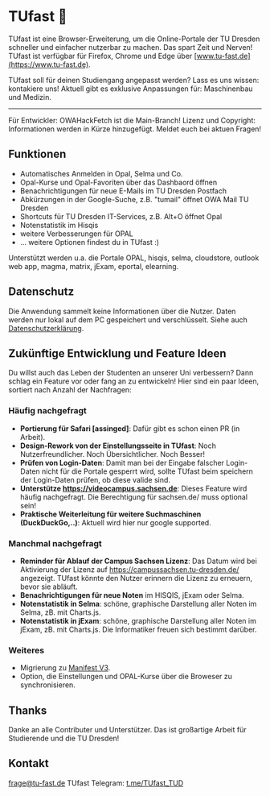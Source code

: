 # TUfast 🚀
TUfast ist eine Browser-Erweiterung, um die Online-Portale der TU Dresden schneller und einfacher nutzerbar zu machen. Das spart Zeit und Nerven!
TUfast ist verfügbar für Firefox, Chrome und Edge über [www.tu-fast.de](https://www.tu-fast.de).

TUfast soll für deinen Studiengang angepasst werden? Lass es uns wissen: kontakiere uns!
Aktuell gibt es exklusive Anpassungen für: Maschinenbau und Medizin.
______________

Für Entwickler: OWAHackFetch ist die Main-Branch!
Lizenz und Copyright: Informationen werden in Kürze hinzugefügt. Meldet euch bei aktuen Fragen!

## Funktionen
 - Automatisches Anmelden in Opal, Selma und Co.
 - Opal-Kurse und Opal-Favoriten über das Dashbaord öffnen
 - Benachrichtigungen für neue E-Mails im TU Dresden Postfach
 - Abkürzungen in der Google-Suche, z.B. "tumail" öffnet OWA Mail TU Dresden
 - Shortcuts für TU Dresden IT-Services, z.B. Alt+O öffnet Opal
 - Notenstatistik im Hisqis
 - weitere Verbesserungen für OPAL
 - ... weitere Optionen findest du in TUfast :)
 
Unterstützt werden u.a. die Portale OPAL, hisqis, selma, cloudstore, outlook web app, magma, matrix, jExam, eportal, elearning.

## Datenschutz
Die Anwendung sammelt keine Informationen über die Nutzer. Daten werden nur lokal auf dem PC gespeichert und verschlüsselt.
Siehe auch [Datenschutzerklärung](https://docs.google.com/document/d/1m3LCzlRMlEUR_TbMgP7Ha7MA7jN9mJ6gfyRhCRfUxuM/edit?usp=sharing).

## Zukünftige Entwicklung und Feature Ideen
Du willst auch das Leben der Studenten an unserer Uni verbessern? Dann schlag ein Feature vor oder fang an zu entwickeln! Hier sind ein paar Ideen, sortiert nach Anzahl der Nachfragen:

### Häufig nachgefragt
- **Portierung für Safari [assinged]**: Dafür gibt es schon einen PR (in Arbeit).
- **Design-Rework von der Einstellungsseite in TUfast**: Noch Nutzerfreundlicher. Noch Übersichtlicher. Noch Besser!
- **Prüfen von Login-Daten**: Damit man bei der Eingabe falscher Login-Daten nicht für die Portale gesperrt wird, sollte TUfast beim speichern der Login-Daten prüfen, ob diese valide sind.
- **Unterstütze https://videocampus.sachsen.de**: Dieses Feature wird häufig nachgefragt. Die Berechtigung für sachsen.de/ muss optional sein! 
- **Praktische Weiterleitung für weitere Suchmaschinen (DuckDuckGo,..)**: Aktuell wird hier nur google supported.

### Manchmal nachgefragt
- **Reminder für Ablauf der Campus Sachsen Lizenz**: Das Datum wird bei Aktivierung der Lizenz auf https://campussachsen.tu-dresden.de/ angezeigt. TUfast könnte den Nutzer erinnern die Lizenz zu erneuern, bevor sie abläuft.
- **Benachrichtigungen für neue Noten** im HISQIS, jExam oder Selma.
- **Notenstatistik in Selma**: schöne, graphische Darstellung aller Noten im Selma, zB. mit Charts.js.
- **Notenstatistik in jExam**: schöne, graphische Darstellung aller Noten im jExam, zB. mit Charts.js. Die Informatiker freuen sich bestimmt darüber.

### Weiteres
- Migrierung zu [Manifest V3](https://developer.chrome.com/docs/extensions/mv3/intro/).
- Option, die Einstellungen und OPAL-Kurse über die Broweser zu synchronisieren.

## Thanks
Danke an alle Contributer und Unterstützer. Das ist großartige Arbeit für Studierende und die TU Dresden!

## Kontakt
frage@tu-fast.de
TUfast Telegram: [t.me/TUfast_TUD](https://t.me/TUfast_TUD)

